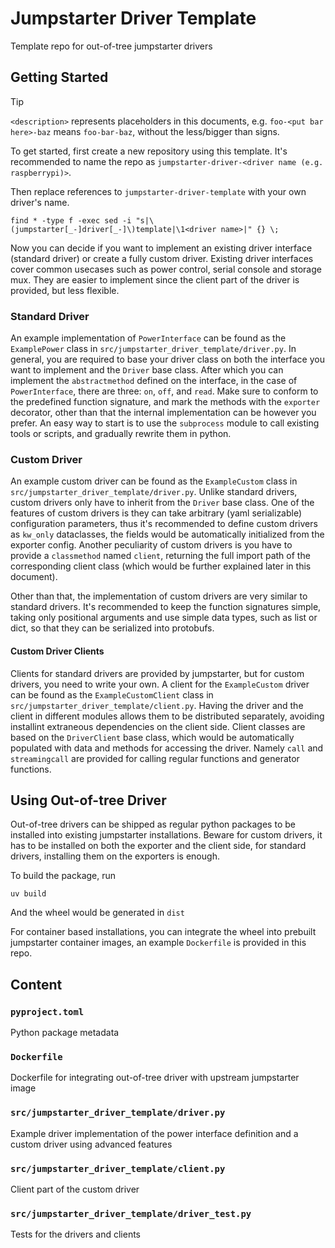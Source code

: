 # Jumpstarter Driver Template
Template repo for out-of-tree jumpstarter drivers

## Getting Started
> [!TIP]
> `<description>` represents placeholders in this documents, e.g. `foo-<put bar here>-baz` means `foo-bar-baz`, without the less/bigger than signs.

To get started, first create a new repository using this template. It's recommended to name the repo as `jumpstarter-driver-<driver name (e.g. raspberrypi)>`.

Then replace references to `jumpstarter-driver-template` with your own driver's name.
```shell
find * -type f -exec sed -i "s|\(jumpstarter[_-]driver[_-]\)template|\1<driver name>|" {} \;
```

Now you can decide if you want to implement an existing driver interface (standard driver) or create a fully custom driver. Existing driver interfaces cover common usecases such as power control, serial console and storage mux. They are easier to implement since the client part of the driver is provided, but less flexible.

### Standard Driver
An example implementation of `PowerInterface` can be found as the `ExamplePower` class in `src/jumpstarter_driver_template/driver.py`. In general, you are required to base your driver class on both the interface you want to implement and the `Driver` base class. After which you can implement the `abstractmethod` defined on the interface, in the case of `PowerInterface`, there are three: `on`, `off`, and `read`. Make sure to conform to the predefined function signature, and mark the methods with the `exporter` decorator, other than that the internal implementation can be however you prefer. An easy way to start is to use the `subprocess` module to call existing tools or scripts, and gradually rewrite them in python.

### Custom Driver
An example custom driver can be found as the `ExampleCustom` class in `src/jumpstarter_driver_template/driver.py`. Unlike standard drivers, custom drivers only have to inherit from the `Driver` base class. One of the features of custom drivers is they can take arbitrary (yaml serializable) configuration parameters, thus it's recommended to define custom drivers as `kw_only` dataclasses, the fields would be automatically initialized from the exporter config. Another peculiarity of custom drivers is you have to provide a `classmethod` named `client`, returning the full import path of the corresponding client class (which would be further explained later in this document).

Other than that, the implementation of custom drivers are very similar to standard drivers. It's recommended to keep the function signatures simple, taking only positional arguments and use simple data types, such as list or dict, so that they can be serialized into protobufs.

#### Custom Driver Clients
Clients for standard drivers are provided by jumpstarter, but for custom drivers, you need to write your own. A client for the `ExampleCustom` driver can be found as the `ExampleCustomClient` class in `src/jumpstarter_driver_template/client.py`. Having the driver and the client in different modules allows them to be distributed separately, avoiding installint extraneous dependencies on the client side. Client classes are based on the `DriverClient` base class, which would be automatically populated with data and methods for accessing the driver. Namely `call` and `streamingcall` are provided for calling regular functions and generator functions.

## Using Out-of-tree Driver
Out-of-tree drivers can be shipped as regular python packages to be installed into existing jumpstarter installations. Beware for custom drivers, it has to be installed on both the exporter and the client side, for standard drivers, installing them on the exporters is enough.

To build the package, run
```shell
uv build
```
And the wheel would be generated in `dist`

For container based installations, you can integrate the wheel into prebuilt jumpstarter container images, an example `Dockerfile` is provided in this repo.

## Content
### `pyproject.toml`
Python package metadata

### `Dockerfile`
Dockerfile for integrating out-of-tree driver with upstream jumpstarter image

### `src/jumpstarter_driver_template/driver.py`
Example driver implementation of the power interface definition and a custom driver using advanced features

### `src/jumpstarter_driver_template/client.py`
Client part of the custom driver

### `src/jumpstarter_driver_template/driver_test.py`
Tests for the drivers and clients
